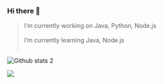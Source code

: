 ### Hi there 👋

>I’m currently working on Java, Python, Node.js
<br /><br />
>I’m currently learning Java, Node.js
<br /><br />




![Github stats 2](https://github-readme-stats.vercel.app/api?username=zeytzer&show_icons=true&theme=radical)

<img src="https://gifimage.net/wp-content/uploads/2017/10/dr-manhattan-gif-5.gif" width="auto">
